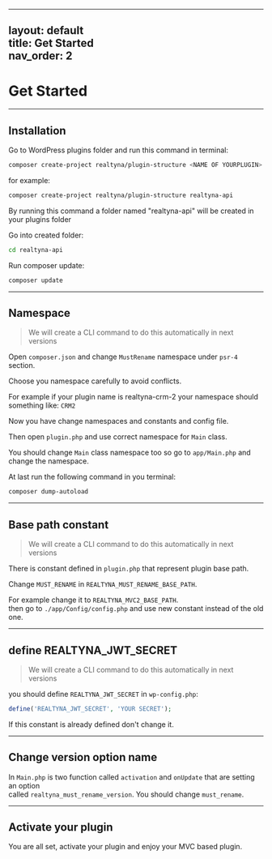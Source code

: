 
---  
layout: default  
title: Get Started  
nav_order: 2
---  
# Get Started

---
## Installation

Go to WordPress plugins folder and run this command in terminal:
``` bash  
composer create-project realtyna/plugin-structure <NAME OF YOURPLUGIN>
```
for example:
```bash  
composer create-project realtyna/plugin-structure realtyna-api
```  

By running this command a folder named "realtyna-api" will be created in your plugins folder

Go into created folder:

```bash  
cd realtyna-api
```  

Run composer update:

```bash  
composer update
```
---  
## Namespace
>We will create a CLI command to do this automatically in next versions

Open ```composer.json``` and change ```MustRename``` namespace under ```psr-4``` section.

Choose you namespace carefully to avoid conflicts.

For example if your plugin name is realtyna-crm-2 your namespace should something like: ```CRM2```

Now you have change namespaces and constants and config file.

Then open ```plugin.php``` and use correct namespace for ```Main``` class.

You should change ```Main``` class namespace too so go to ```app/Main.php``` and change the namespace.

At last run the following command in you terminal:
```bash  
composer dump-autoload
```  
---  
## Base path constant
>We will create a CLI command to do this automatically in next versions

There is constant defined in ```plugin.php``` that represent plugin base path.

Change ```MUST_RENAME``` in ```REALTYNA_MUST_RENAME_BASE_PATH```.

For example change it to ```REALTYNA_MVC2_BASE_PATH```.  
then go to ```./app/Config/config.php``` and use new constant instead of the old one.
 
---  
## define REALTYNA_JWT_SECRET
>We will create a CLI command to do this automatically in next versions

you should define ```REALTYNA_JWT_SECRET``` in ```wp-config.php```:
```php  
define('REALTYNA_JWT_SECRET', 'YOUR SECRET');  
```  
If this constant is already defined don't change it.

---  
## Change version option name
In ```Main.php``` is two function called ```activation``` and ```onUpdate``` that are setting an option  
called ```realtyna_must_rename_version```. You should change ```must_rename```.

---  
## Activate your plugin
You are all set, activate your plugin and enjoy your MVC based plugin.